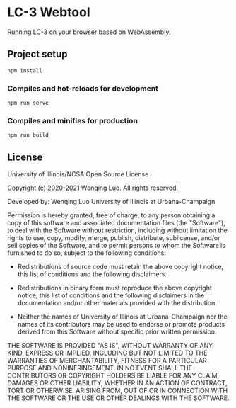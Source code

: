 # LC-3 Webtool

Running LC-3 on your browser based on WebAssembly.

## Project setup
```
npm install
```

### Compiles and hot-reloads for development
```
npm run serve
```

### Compiles and minifies for production
```
npm run build
```

## License

University of Illinois/NCSA Open Source License

Copyright (c) 2020-2021 Wenqing Luo. All rights reserved.

Developed by: Wenqing Luo
              University of Illinois at Urbana-Champaign

Permission is hereby granted, free of charge, to any person
obtaining a copy of this software and associated documentation files
(the "Software"), to deal with the Software without restriction,
including without limitation the rights to use, copy, modify, merge,
publish, distribute, sublicense, and/or sell copies of the Software,
and to permit persons to whom the Software is furnished to do so,
subject to the following conditions:

* Redistributions of source code must retain the above copyright notice,
  this list of conditions and the following disclaimers.

* Redistributions in binary form must reproduce the above copyright
  notice, this list of conditions and the following disclaimers in the
  documentation and/or other materials provided with the distribution.

* Neither the names of University of Illinois at Urbana-Champaign nor the 
  names of its contributors may be used to endorse or promote products derived 
  from this Software without specific prior written permission.

THE SOFTWARE IS PROVIDED "AS IS", WITHOUT WARRANTY OF ANY KIND, EXPRESS
OR IMPLIED, INCLUDING BUT NOT LIMITED TO THE WARRANTIES OF MERCHANTABILITY,
FITNESS FOR A PARTICULAR PURPOSE AND NONINFRINGEMENT. IN NO EVENT SHALL THE
CONTRIBUTORS OR COPYRIGHT HOLDERS BE LIABLE FOR ANY CLAIM, DAMAGES OR OTHER
LIABILITY, WHETHER IN AN ACTION OF CONTRACT, TORT OR OTHERWISE, ARISING FROM,
OUT OF OR IN CONNECTION WITH THE SOFTWARE OR THE USE OR OTHER DEALINGS WITH
THE SOFTWARE.